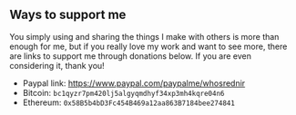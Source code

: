 ## Ways to support me

You simply using and sharing the things I make with others is more than enough for me, but if you really love my work and want to see more, there are links to support me through donations below. If you are even considering it, thank you!

- Paypal link: https://www.paypal.com/paypalme/whosrednir
- Bitcoin: `bc1qyzr7pm420lj5algyqmdhyf34xp3mh4kqre04n6`
- Ethereum: `0x58B5b4bD3Fc454B469a12aa863B7184bee274841`
